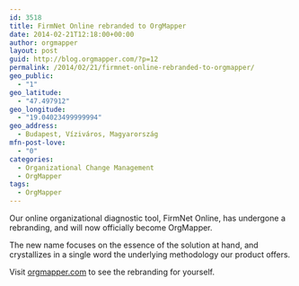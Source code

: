 ```yaml
---
id: 3518
title: FirmNet Online rebranded to OrgMapper
date: 2014-02-21T12:18:00+00:00
author: orgmapper
layout: post
guid: http://blog.orgmapper.com/?p=12
permalink: /2014/02/21/firmnet-online-rebranded-to-orgmapper/
geo_public:
  - "1"
geo_latitude:
  - "47.497912"
geo_longitude:
  - "19.04023499999994"
geo_address:
  - Budapest, Víziváros, Magyarország
mfn-post-love:
  - "0"
categories:
  - Organizational Change Management
  - OrgMapper
tags:
  - OrgMapper
---
```

Our online organizational diagnostic tool, FirmNet Online, has undergone a rebranding, and will now officially become OrgMapper.

The new name focuses on the essence of the solution at hand, and crystallizes in a single word the underlying methodology our product offers.

Visit [orgmapper.com](http://orgmapper.com/) to see the rebranding for yourself.

&nbsp;

&nbsp;